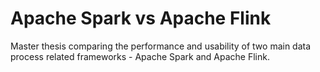 # Apache Spark vs Apache Flink

Master thesis comparing the performance and usability of two main data process related frameworks - 
Apache Spark and Apache Flink.
